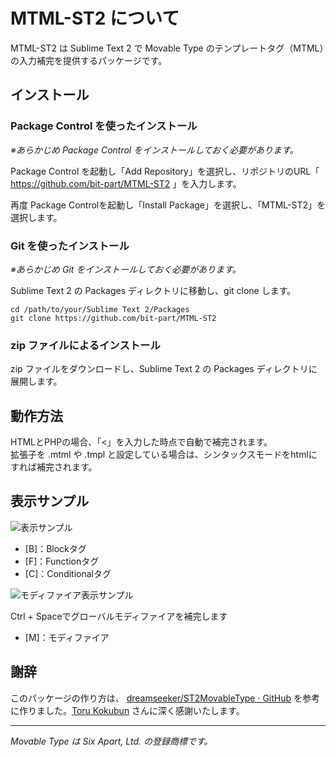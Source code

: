 # MTML-ST2 について

MTML-ST2 は Sublime Text 2 で Movable Type のテンプレートタグ（MTML）の入力補完を提供するパッケージです。

## インストール

### Package Control を使ったインストール

_※あらかじめ Package Control をインストールしておく必要があります。_

Package Control を起動し「Add Repository」を選択し、リポジトリのURL「 https://github.com/bit-part/MTML-ST2 」を入力します。

再度 Package Controlを起動し「Install Package」を選択し、「MTML-ST2」を選択します。

### Git を使ったインストール

_※あらかじめ Git をインストールしておく必要があります。_

Sublime Text 2 の Packages ディレクトリに移動し、git clone します。

```
cd /path/to/your/Sublime Text 2/Packages
git clone https://github.com/bit-part/MTML-ST2
```

### zip ファイルによるインストール

zip ファイルをダウンロードし、Sublime Text 2 の Packages ディレクトリに展開します。

## 動作方法

HTMLとPHPの場合、「<」を入力した時点で自動で補完されます。  
拡張子を .mtml や .tmpl と設定している場合は、シンタックスモードをhtmlにすれば補完されます。

## 表示サンプル

![表示サンプル](http://bit-part.github.com/data/img_mtml-st2.png)

* [B]：Blockタグ
* [F]：Functionタグ
* [C]：Conditionalタグ

![モディファイア表示サンプル](http://bit-part.github.com/data/img_mtml-st2_modifier.png)

Ctrl + Spaceでグローバルモディファイアを補完します

* [M]：モディファイア

## 謝辞

このパッケージの作り方は、 [dreamseeker/ST2MovableType · GitHub](https://github.com/dreamseeker/ST2MovableType) を参考に作りました。[Toru Kokubun](https://github.com/dreamseeker) さんに深く感謝いたします。

---

_Movable Type は Six Apart, Ltd. の登録商標です。_